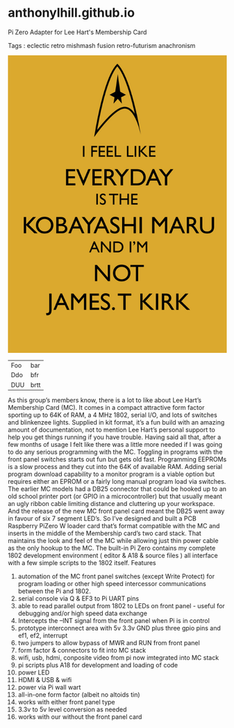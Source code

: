 # anthonylhill.github.io
 Pi Zero Adapter for Lee Hart's Membership Card

Tags : eclectic retro mishmash fusion retro-futurism anachronism

![kobayashi maru](https://github.com/anthonylhill/anthonylhill.github.io/blob/main/photos/kobayashimaru.jpg)

<table>
    <tr>
        <td>Foo</td><td>bar</td>
    </tr>
    <tr>
        <td>Ddo</td><td>bfr</td>
    </tr>
    <tr>
        <td>DUU</td><td>brtt</td>
    </tr>
</table>

As this group’s members know, there is a lot to like about Lee Hart’s Membership Card (MC). It comes in a compact attractive form factor sporting up to 64K of RAM,  a 4 MHz 1802, serial I/O,  and  lots of switches and blinkenzee lights.  Supplied in kit format, it’s a fun build with an amazing amount of documentation, not to mention Lee Hart’s personal support to help you get things running if you have trouble.
Having said all that, after a few months of usage I felt like there was a little more needed if I was going to do any serious programming with the MC.  Toggling in programs with the front panel switches starts out fun but gets old fast.  Programming EEPROMs is a slow process and they cut into the 64K of available RAM.  Adding serial program download capability to a monitor program is a viable option but requires either an EPROM or a fairly long manual program load via switches.   The earlier MC models had a DB25 connector that could be hooked up to an old school printer port (or GPIO in a microcontroller) but that usually meant an ugly ribbon cable limiting distance and cluttering up your workspace.  And the release of the new MC front panel card meant the DB25 went away in favour of six 7 segment LED’s.
So I’ve designed and built a PCB Raspberry PiZero W loader card that’s format compatible with the MC and  inserts in the middle of the Membership card’s two card stack.  That maintains the look and feel of the MC while allowing just thin power cable as the only hookup to the MC.  The built-in Pi Zero contains my complete 1802 development environment ( editor & A18 & source files ) all interface with a few simple scripts to the 1802 itself. 
Features
<ol>
<li>	automation of the MC front panel switches (except Write Protect) for program loading or other high speed intercessor communications between the Pi and 1802.</li>
<li>	serial console via Q & EF3 to Pi UART pins </li>
<li>	able to read parallel output from 1802 to LEDs on front panel - useful for debugging and/or  high speed data exchange</li>
<li>	Intercepts the –INT signal from  the front panel when Pi is in control</li>
<li>	prototype interconnect area with 5v 3.3v GND plus three gpio pins and ef1, ef2, interrupt</li>
<li>	two jumpers to allow bypass of MWR and RUN from front panel</li>
<li>	form factor & connectors to fit into MC stack</li>
<li>	wifi, usb, hdmi, conposite video from pi now imtegrated into MC stack</li>
<li>	pi scripts plus A18 for development and loading of code</li>
<li>	power LED</li>
<li>	HDMI & USB & wifi</li>
<li>	power via Pi wall wart</li></li>
<li>	all-in-one form factor (albeit no altoids tin)</li>
<li>	works with either front panel type</li>
<li>	3.3v to 5v level conversion as needed</li>
<li>	works with our without the front panel card</li>
</ol>